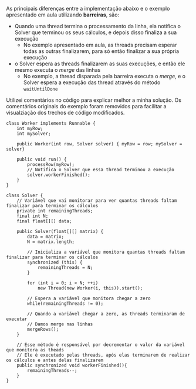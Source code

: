 As principais diferenças entre a implementação abaixo e o exemplo apresentado em aula utilizando **barreiras**, são:

* Quando uma thread termina o processamento da linha, ela notifica o Solver que terminou os seus cálculos, e depois disso finaliza a sua execução
  * No exemplo apresentado em aula, as threads precisam esperar todas as outras finalizarem, para só então finalizar a sua própria execução
* o Solver espera as threads finalizarem as suas execuções, e então ele mesmo executa o *merge* das linhas
  * No exemplo, a thread disparada pela barreira executa o *merge*, e o Solver espera a execução das thread através do método `waitUntilDone`

Utilizei comentários no código para explicar melhor a minha solução. Os comentários originais do exemplo foram removidos para facilitar a visualziação dos trechos de código modificados.


```
class Worker implements Runnable {
    int myRow;
    int mySolver;

    public Worker(int row, Solver solver) { myRow = row; mySolver = solver}

    public void run() {
        processRow(myRow);
        // Notifica o Solver que essa thread terminou a execução
        solver.workerFinished();
    }
}

class Solver {
    // Variável que vai monitorar para ver quantas threads faltam finalizar para terminar os cálculos
    private int remainingThreads;
    final int N;
    final float[][] data;

    public Solver(float[][] matrix) {
        data = matrix;
        N = matrix.length;

        // Inicializa a variável que monitora quantas threads faltam finalizar para terminar os cálculos    
        synchronized (this) {
            remainingThreads = N;
        }
        
        for (int i = 0; i < N; ++i)
            new Thread(new Worker(i, this)).start();

        // Espera a variável que monitora chegar a zero
        while(remainingThreads != 0);
        
        // Quando a variável chegar a zero, as threads terminaram de executar
        // Damos merge nas linhas
        mergeRows();
    }

    // Esse método é responsável por decrementar o valor da variável que monitora as theads
    // Ele é executado pelas threads, após elas terminarem de realizar os cálculos e antes delas finalizarem
    public synchronized void workerFinished(){
        remainingThreads--;
    }
}
```

